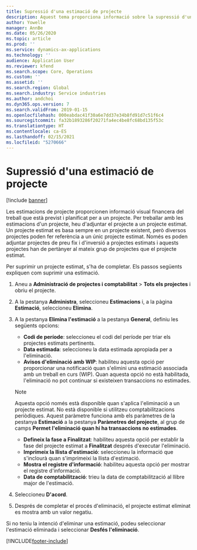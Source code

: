 ```yaml
---
title: Supressió d'una estimació de projecte
description: Aquest tema proporciona informació sobre la supressió d'una estimació del projecte després que s'hagi completat.
author: Yowelle
manager: AnnBe
ms.date: 05/26/2020
ms.topic: article
ms.prod: ''
ms.service: dynamics-ax-applications
ms.technology: ''
audience: Application User
ms.reviewer: kfend
ms.search.scope: Core, Operations
ms.custom: ''
ms.assetid: ''
ms.search.region: Global
ms.search.industry: Service industries
ms.author: andchoi
ms.dyn365.ops.version: 7
ms.search.validFrom: 2019-01-15
ms.openlocfilehash: 000eabdac41f30a6e7dd37e34b8fd91d7c51f6c4
ms.sourcegitcommit: fa32b1893286f20271fa4ec4be8fc68bd135f53c
ms.translationtype: HT
ms.contentlocale: ca-ES
ms.lasthandoff: 02/15/2021
ms.locfileid: "5270666"
---
```

# <a name="eliminate-a-project-estimate"></a>Supressió d'una estimació de projecte

[!include [banner](../includes/banner.md)]

Les estimacions de projecte proporcionen informació visual financera del treball que està previst i planificat per a un projecte. Per treballar amb les estimacions d'un projecte, heu d'adjuntar el projecte a un projecte estimat. Un projecte estimat es basa sempre en un projecte existent, però diversos projectes poden fer referència a un únic projecte estimat. Només es poden adjuntar projectes de preu fix i d'inversió a projectes estimats i aquests projectes han de pertànyer al mateix grup de projectes que el projecte estimat.

Per suprimir un projecte estimat, s'ha de completar. Els passos següents expliquen com suprimir una estimació.

1. Aneu a **Administració de projectes i comptabilitat** > **Tots els projectes** i obriu el projecte. 
2. A la pestanya **Administra**, seleccioneu **Estimacions** i, a la pàgina **Estimació**, seleccioneu **Elimina**.
3. A la pestanya **Elimina l'estimació** a la pestanya **General**, definiu les següents opcions:

   - **Codi de període**: seleccioneu el codi del període per triar els projectes estimats pertinents. 
   - **Data estimada**: seleccioneu la data estimada apropiada per a l'eliminació.
   - **Avisos d'eliminació amb WIP**: habiliteu aquesta opció per proporcionar una notificació quan s'elimini una estimació associada amb un treball en curs (WIP). Quan aquesta opció no està habilitada, l'eliminació no pot continuar si existeixen transaccions no estimades. 
   > [!NOTE]
   > Aquesta opció només està disponible quan s'aplica l'eliminació a un projecte estimat. No està disponible si utilitzeu comptabilitzacions periòdiques. Aquest paràmetre funciona amb els paràmetres de la pestanya **Estimació** a la pestanya **Paràmetres del projecte**, al grup de camps **Permet l'eliminació quan hi ha transaccions no estimades**.
   - **Defineix la fase a Finalitzat**: habiliteu aquesta opció per establir la fase del projecte estimat a **Finalitzat** després d'executar l'eliminació.
   - **Imprimeix la llista d'estimació**: seleccioneu la informació que s'inclourà quan s'imprimeixi la llista d'estimació.
   - **Mostra el registre d'informació**: habiliteu aquesta opció per mostrar el registre d'informació.
   - **Data de comptabilització**: trieu la data de comptabilització al llibre major de l'estimació.

4.  Seleccioneu **D'acord**.
5. Després de completar el procés d'eliminació, el projecte estimat eliminat es mostra amb un valor negatiu. 

Si no teniu la intenció d'eliminar una estimació, podeu seleccionar l'estimació eliminada i seleccionar **Desfés l'eliminació**.   


[!INCLUDE[footer-include](../includes/footer-banner.md)]